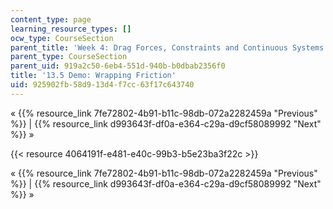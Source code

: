 ```yaml
---
content_type: page
learning_resource_types: []
ocw_type: CourseSection
parent_title: 'Week 4: Drag Forces, Constraints and Continuous Systems'
parent_type: CourseSection
parent_uid: 919a2c50-6eb4-551d-940b-b0dbab2356f0
title: '13.5 Demo: Wrapping Friction'
uid: 925902fb-58d9-13d4-f7cc-63f17c643740
---
```


« {{% resource_link 7fe72802-4b91-b11c-98db-072a2282459a "Previous" %}} | {{% resource_link d993643f-df0a-e364-c29a-d9cf58089992 "Next" %}} »

{{< resource 4064191f-e481-e40c-99b3-b5e23ba3f22c >}}

« {{% resource_link 7fe72802-4b91-b11c-98db-072a2282459a "Previous" %}} | {{% resource_link d993643f-df0a-e364-c29a-d9cf58089992 "Next" %}} »